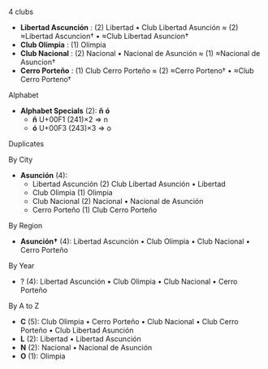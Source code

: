 4 clubs

- **Libertad Ascunción** : (2) Libertad • Club Libertad Asunción ≈ (2) ≈Libertad Ascuncion† • ≈Club Libertad Asuncion†
- **Club Olimpia** : (1) Olimpia
- **Club Nacional** : (2) Nacional • Nacional de Asunción ≈ (1) ≈Nacional de Asuncion†
- **Cerro Porteño** : (1) Club Cerro Porteño ≈ (2) ≈Cerro Porteno† • ≈Club Cerro Porteno†




Alphabet

- **Alphabet Specials** (2):  **ñ**  **ó** 
  - **ñ** U+00F1 (241)×2 ⇒ n
  - **ó** U+00F3 (243)×3 ⇒ o




Duplicates





By City

- **Asunción** (4): 
  - Libertad Ascunción  (2) Club Libertad Asunción • Libertad
  - Club Olimpia  (1) Olimpia
  - Club Nacional  (2) Nacional • Nacional de Asunción
  - Cerro Porteño  (1) Club Cerro Porteño




By Region

- **Asunción†** (4):   Libertad Ascunción • Club Olimpia • Club Nacional • Cerro Porteño




By Year

- ? (4):   Libertad Ascunción • Club Olimpia • Club Nacional • Cerro Porteño






By A to Z

- **C** (5): Club Olimpia • Cerro Porteño • Club Nacional • Club Cerro Porteño • Club Libertad Asunción
- **L** (2): Libertad • Libertad Ascunción
- **N** (2): Nacional • Nacional de Asunción
- **O** (1): Olimpia





